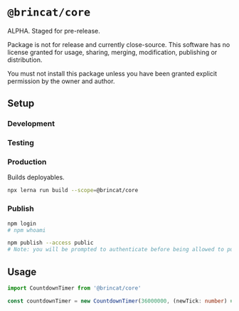 # `@brincat/core`

ALPHA. Staged for pre-release.

Package is not for release and currently close-source. This software has no license granted for usage, sharing, merging, modification, publishing or distribution.

You must not install this package unless you have been granted explicit permission by the owner and author.

## Setup

### Development

### Testing

### Production
Builds deployables.

```sh
npx lerna run build --scope=@brincat/core
```

### Publish
```sh
npm login
# npm whoami

npm publish --access public
# Note: you will be prompted to authenticate before being allowed to publish.
```

## Usage

```typescript
import CountdownTimer from '@brincat/core'

const countdownTimer = new CountdownTimer(36000000, (newTick: number) => {console.log('tick-tock :: ', newTick)})
```
